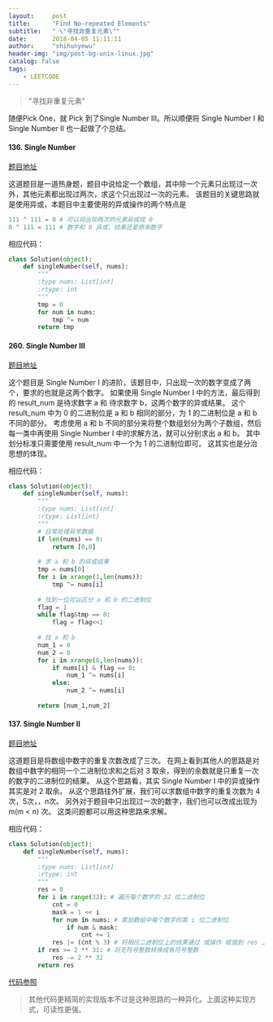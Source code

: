 ```yaml
---
layout:     post
title:      "Find No-repeated Elements"
subtitle:   " \"寻找非重复元素\""
date:       2018-04-05 11:11:11
author:     "shihunyewu"
header-img: "img/post-bg-unix-linux.jpg"
catalog: false
tags:
    - LEETCODE
---
```


> "寻找非重复元素"

随便Pick One，就 Pick 到了Single Number III。所以顺便将 Single Number I 和 Single Number II 也一起做了个总结。

#### 136. Single Number
[题目地址](https://leetcode.com/problems/single-number/description/)

这道题目是一道热身题，题目中说给定一个数组，其中除一个元素只出现过一次外，其他元素都出现过两次，求这个只出现过一次的元素。
该题目的关键思路就是使用异或，本题目中主要使用的异或操作的两个特点是
```python
111 ^ 111 = 0 # 可以将出现两次的元素异或成 0
0 ^ 111 = 111 # 数字和 0 异或，结果还是原来数字
```

相应代码：
```python
class Solution(object):
    def singleNumber(self, nums):
        """
        :type nums: List[int]
        :rtype: int
        """
        tmp = 0
        for num in nums:
            tmp ^= num
        return tmp
```

#### 260. Single Number III
[题目地址](https://leetcode.com/problems/single-number-iii/description/)

这个题目是 Single Number I 的进阶，该题目中，只出现一次的数字变成了两个，要求的也就是这两个数字。
如果使用 Single Number I 中的方法，最后得到的 result_num 是待求数字 a 和 待求数字 b，这两个数字的异或结果。
这个 result_num 中为 0 的二进制位是 a 和 b 相同的部分，为 1 的二进制位是 a 和 b 不同的部分。
考虑使用 a 和 b 不同的部分来将整个数组划分为两个子数组，然后每一类中再使用 Single Number I 中的求解方法，就可以分别求出 a 和 b。
其中划分标准只需要使用 result_num 中一个为 1 的二进制位即可。
这其实也是分治思想的体现。

相应代码：
```python
class Solution(object):
    def singleNumber(self, nums):
        """
        :type nums: List[int]
        :rtype: List[int]
        """
		# 日常处理异常数据
        if len(nums) == 0:
            return [0,0]
		
		# 求 a 和 b 的异或结果
        tmp = nums[0]
        for i in xrange(1,len(nums)):
            tmp ^= nums[i]
		
		# 找到一位可以区分 a 和 b 的二进制位
        flag = 1
        while flag&tmp == 0:
            flag = flag<<1
		
		# 找 a 和 b
        num_1 = 0
        num_2 = 0
        for i in xrange(0,len(nums)):
            if nums[i] & flag == 0:
                num_1 ^= nums[i]
            else:
                num_2 ^= nums[i]
		
        return [num_1,num_2]
```

#### 137. Single Number II
[题目地址](https://leetcode.com/problems/single-number-iii/description/)

这道题目是将数组中数字的重复次数改成了三次。
在网上看到其他人的思路是对数组中数字的相同一个二进制位求和之后对 3 取余，得到的余数就是只重复一次的数字的二进制位的结果。
从这个思路看，其实 Single Number I 中的异或操作其实是对 2 取余。
从这个思路往外扩展，我们可以求数组中数字的重复次数为 4次，5次，，n次。
另外对于题目中只出现过一次的数字，我们也可以改成出现为 m(m < n) 次。
这类问题都可以用这种思路来求解。

相应代码：
```python
class Solution(object):
    def singleNumber(self, nums):
        """
        :type nums: List[int]
        :rtype: int
        """
        res = 0
        for i in range(32): # 遍历每个数字的 32 位二进制位
            cnt = 0
            mask = 1 << i
            for num in nums: # 累加数组中每个数字的第 i 位二进制位
                if num & mask:
                    cnt += 1
            res |= (cnt % 3) # 将相应二进制位上的结果通过 或操作 赋值到 res 上
        if res >= 2 ** 31: # 将无符号整数转换成有符号整数
            res -= 2 ** 32
        return res
```

[代码参照](https://blog.csdn.net/fuxuemingzhu/article/details/79554959)
> 其他代码更精简的实现版本不过是这种思路的一种异化。上面这种实现方式，可读性更强。
